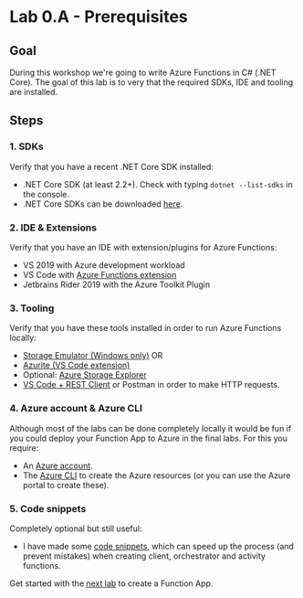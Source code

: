 # Lab 0.A - Prerequisites

## Goal

During this workshop we're going to write Azure Functions in C# (.NET Core). The goal of this lab is to very that the required SDKs, IDE and tooling are installed.

## Steps

### 1. SDKs

Verify that you have a recent .NET Core SDK installed:

- .NET Core SDK (at least 2.2+). Check with typing `dotnet --list-sdks` in the console.
- .NET Core SDKs can be downloaded [here](https://dotnet.microsoft.com/download/dotnet-core).

### 2. IDE & Extensions

Verify that you have an IDE with extension/plugins for Azure Functions:

- VS 2019 with Azure development workload
- VS Code with [Azure Functions extension](https://marketplace.visualstudio.com/items?itemName=ms-azuretools.vscode-azurefunctions)
- Jetbrains Rider 2019 with the Azure Toolkit Plugin

### 3. Tooling

Verify that you have these tools installed in order to run Azure Functions locally:
- [Storage Emulator (Windows only)](https://docs.microsoft.com/en-us/azure/storage/common/storage-use-emulator) OR
- [Azurite (VS Code extension)](https://marketplace.visualstudio.com/items?itemName=Azurite.azurite)
- Optional: [Azure Storage Explorer](https://azure.microsoft.com/en-us/features/storage-explorer/)
- [VS Code + REST Client](https://marketplace.visualstudio.com/items?itemName=humao.rest-client) or Postman in order to make HTTP requests.

### 4. Azure account & Azure CLI

Although most of the labs can be done completely locally it would be fun if you could deploy your Function App to Azure in the final labs. For this you require:
- An [Azure account](https://azure.microsoft.com/en-us/free/).
- The [Azure CLI](https://docs.microsoft.com/en-us/cli/azure/install-azure-cli?view=azure-cli-latest) to create the Azure resources (or you can use the Azure portal to create these).

### 5. Code snippets

Completely optional but still useful:
- I have made some [code snippets](https://github.com/marcduiker/durable-functions-snippets), which can speed up the process (and prevent mistakes) when creating client, orchestrator and activity functions.

Get started with the [next lab](1_creating_a_function_project.md) to create a Function App.